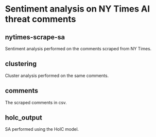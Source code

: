 # Sentiment analysis on NY Times AI threat comments

## nytimes-scrape-sa
Sentiment analysis performed on the comments scraped from NY Times.

## clustering
Cluster analysis performed on the same comments.

## comments
The scraped comments in csv.

## holc_output
SA performed using the HolC model.